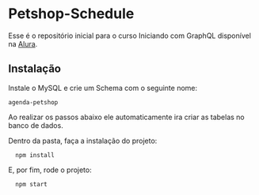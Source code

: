# Petshop-Schedule

Esse é o repositório inicial para o curso Iniciando com GraphQL disponível na [Alura](https://cursos.alura.com.br).

## Instalação

Instale o MySQL e crie um Schema com o seguinte nome:
```
agenda-petshop
```
Ao realizar os passos abaixo ele automaticamente ira criar as tabelas no banco de dados.

Dentro da pasta, faça a instalação do projeto:

```
  npm install
```

E, por fim, rode o projeto:

```
  npm start
```
